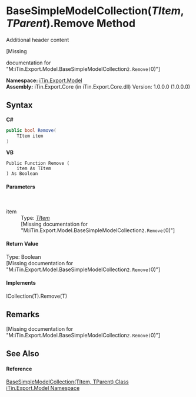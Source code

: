 # BaseSimpleModelCollection(*TItem*, *TParent*).Remove Method 
Additional header content 

\[Missing <summary> documentation for "M:iTin.Export.Model.BaseSimpleModelCollection`2.Remove(`0)"\]

**Namespace:**&nbsp;<a href="ef57ffcc-e95e-b212-5a46-9aa6f5a3511f">iTin.Export.Model</a><br />**Assembly:**&nbsp;iTin.Export.Core (in iTin.Export.Core.dll) Version: 1.0.0.0 (1.0.0.0)

## Syntax

**C#**<br />
``` C#
public bool Remove(
	TItem item
)
```

**VB**<br />
``` VB
Public Function Remove ( 
	item As TItem
) As Boolean
```


#### Parameters
&nbsp;<dl><dt>item</dt><dd>Type: <a href="b4adb97a-faa8-dcba-4b06-9f20cda532a6">*TItem*</a><br />\[Missing <param name="item"/> documentation for "M:iTin.Export.Model.BaseSimpleModelCollection`2.Remove(`0)"\]</dd></dl>

#### Return Value
Type: Boolean<br />\[Missing <returns> documentation for "M:iTin.Export.Model.BaseSimpleModelCollection`2.Remove(`0)"\]

#### Implements
ICollection(T).Remove(T)<br />

## Remarks
\[Missing <remarks> documentation for "M:iTin.Export.Model.BaseSimpleModelCollection`2.Remove(`0)"\]

## See Also


#### Reference
<a href="b4adb97a-faa8-dcba-4b06-9f20cda532a6">BaseSimpleModelCollection(TItem, TParent) Class</a><br /><a href="ef57ffcc-e95e-b212-5a46-9aa6f5a3511f">iTin.Export.Model Namespace</a><br />